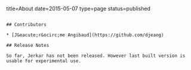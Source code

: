 title=About
date=2015-05-07
type=page
status=published
~~~~~~

## Contributors

* [J&eacute;r&ocirc;me Angibaud](https://github.com/djeang)

## Release Notes

So far, Jerkar has not been released. However last built version is usable for experimental use.